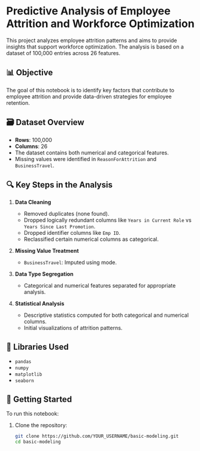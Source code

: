 # Predictive Analysis of Employee Attrition and Workforce Optimization

This project analyzes employee attrition patterns and aims to provide insights that support workforce optimization. The analysis is based on a dataset of 100,000 entries across 26 features.

## 📊 Objective

The goal of this notebook is to identify key factors that contribute to employee attrition and provide data-driven strategies for employee retention.

## 🗃️ Dataset Overview

- **Rows**: 100,000
- **Columns**: 26
- The dataset contains both numerical and categorical features.
- Missing values were identified in `ReasonForAttrition` and `BusinessTravel`.

## 🔍 Key Steps in the Analysis

1. **Data Cleaning**
   - Removed duplicates (none found).
   - Dropped logically redundant columns like `Years in Current Role` vs `Years Since Last Promotion`.
   - Dropped identifier columns like `Emp ID`.
   - Reclassified certain numerical columns as categorical.

2. **Missing Value Treatment**
   - `BusinessTravel`: Imputed using mode.

3. **Data Type Segregation**
   - Categorical and numerical features separated for appropriate analysis.

4. **Statistical Analysis**
   - Descriptive statistics computed for both categorical and numerical columns.
   - Initial visualizations of attrition patterns.

## 🧰 Libraries Used

- `pandas`
- `numpy`
- `matplotlib`
- `seaborn`

## 🚀 Getting Started

To run this notebook:

1. Clone the repository:
   ```bash
   git clone https://github.com/YOUR_USERNAME/basic-modeling.git
   cd basic-modeling
